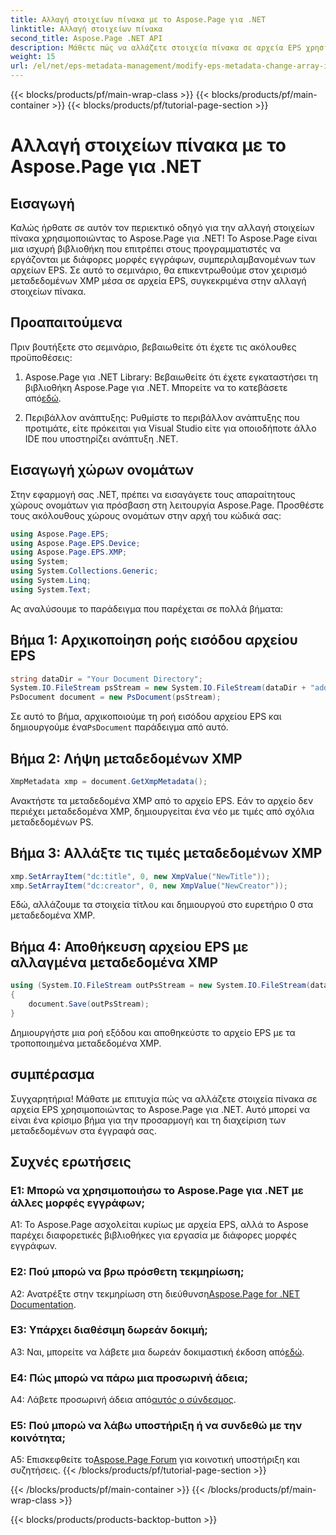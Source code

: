 ```yaml
---
title: Αλλαγή στοιχείων πίνακα με το Aspose.Page για .NET
linktitle: Αλλαγή στοιχείων πίνακα
second_title: Aspose.Page .NET API
description: Μάθετε πώς να αλλάζετε στοιχεία πίνακα σε αρχεία EPS χρησιμοποιώντας το Aspose.Page για .NET. Ακολουθήστε τον βήμα προς βήμα οδηγό μας για αποτελεσματικό χειρισμό μεταδεδομένων.
weight: 15
url: /el/net/eps-metadata-management/modify-eps-metadata-change-array-items/
---
```


{{< blocks/products/pf/main-wrap-class >}}
{{< blocks/products/pf/main-container >}}
{{< blocks/products/pf/tutorial-page-section >}}

# Αλλαγή στοιχείων πίνακα με το Aspose.Page για .NET

## Εισαγωγή

Καλώς ήρθατε σε αυτόν τον περιεκτικό οδηγό για την αλλαγή στοιχείων πίνακα χρησιμοποιώντας το Aspose.Page για .NET! Το Aspose.Page είναι μια ισχυρή βιβλιοθήκη που επιτρέπει στους προγραμματιστές να εργάζονται με διάφορες μορφές εγγράφων, συμπεριλαμβανομένων των αρχείων EPS. Σε αυτό το σεμινάριο, θα επικεντρωθούμε στον χειρισμό μεταδεδομένων XMP μέσα σε αρχεία EPS, συγκεκριμένα στην αλλαγή στοιχείων πίνακα.

## Προαπαιτούμενα

Πριν βουτήξετε στο σεμινάριο, βεβαιωθείτε ότι έχετε τις ακόλουθες προϋποθέσεις:

1. Aspose.Page για .NET Library: Βεβαιωθείτε ότι έχετε εγκαταστήσει τη βιβλιοθήκη Aspose.Page για .NET. Μπορείτε να το κατεβάσετε από[εδώ](https://releases.aspose.com/page/net/).

2. Περιβάλλον ανάπτυξης: Ρυθμίστε το περιβάλλον ανάπτυξης που προτιμάτε, είτε πρόκειται για Visual Studio είτε για οποιοδήποτε άλλο IDE που υποστηρίζει ανάπτυξη .NET.

## Εισαγωγή χώρων ονομάτων

Στην εφαρμογή σας .NET, πρέπει να εισαγάγετε τους απαραίτητους χώρους ονομάτων για πρόσβαση στη λειτουργία Aspose.Page. Προσθέστε τους ακόλουθους χώρους ονομάτων στην αρχή του κώδικά σας:

```csharp
using Aspose.Page.EPS;
using Aspose.Page.EPS.Device;
using Aspose.Page.EPS.XMP;
using System;
using System.Collections.Generic;
using System.Linq;
using System.Text;

```

Ας αναλύσουμε το παράδειγμα που παρέχεται σε πολλά βήματα:

## Βήμα 1: Αρχικοποίηση ροής εισόδου αρχείου EPS

```csharp
string dataDir = "Your Document Directory";
System.IO.FileStream psStream = new System.IO.FileStream(dataDir + "add_simple_props_input.eps", System.IO.FileMode.Open, System.IO.FileAccess.Read);
PsDocument document = new PsDocument(psStream);
```

 Σε αυτό το βήμα, αρχικοποιούμε τη ροή εισόδου αρχείου EPS και δημιουργούμε ένα`PsDocument` παράδειγμα από αυτό.

## Βήμα 2: Λήψη μεταδεδομένων XMP

```csharp
XmpMetadata xmp = document.GetXmpMetadata();
```

Ανακτήστε τα μεταδεδομένα XMP από το αρχείο EPS. Εάν το αρχείο δεν περιέχει μεταδεδομένα XMP, δημιουργείται ένα νέο με τιμές από σχόλια μεταδεδομένων PS.

## Βήμα 3: Αλλάξτε τις τιμές μεταδεδομένων XMP

```csharp
xmp.SetArrayItem("dc:title", 0, new XmpValue("NewTitle"));
xmp.SetArrayItem("dc:creator", 0, new XmpValue("NewCreator"));
```

Εδώ, αλλάζουμε τα στοιχεία τίτλου και δημιουργού στο ευρετήριο 0 στα μεταδεδομένα XMP.

## Βήμα 4: Αποθήκευση αρχείου EPS με αλλαγμένα μεταδεδομένα XMP

```csharp
using (System.IO.FileStream outPsStream = new System.IO.FileStream(dataDir + "change_array_items_output.eps", System.IO.FileMode.Create, System.IO.FileAccess.Write))
{
    document.Save(outPsStream);
}
```

Δημιουργήστε μια ροή εξόδου και αποθηκεύστε το αρχείο EPS με τα τροποποιημένα μεταδεδομένα XMP.

## συμπέρασμα

Συγχαρητήρια! Μάθατε με επιτυχία πώς να αλλάζετε στοιχεία πίνακα σε αρχεία EPS χρησιμοποιώντας το Aspose.Page για .NET. Αυτό μπορεί να είναι ένα κρίσιμο βήμα για την προσαρμογή και τη διαχείριση των μεταδεδομένων στα έγγραφά σας.

## Συχνές ερωτήσεις

### Ε1: Μπορώ να χρησιμοποιήσω το Aspose.Page για .NET με άλλες μορφές εγγράφων;

A1: Το Aspose.Page ασχολείται κυρίως με αρχεία EPS, αλλά το Aspose παρέχει διαφορετικές βιβλιοθήκες για εργασία με διάφορες μορφές εγγράφων.

### Ε2: Πού μπορώ να βρω πρόσθετη τεκμηρίωση;

 A2: Ανατρέξτε στην τεκμηρίωση στη διεύθυνση[Aspose.Page for .NET Documentation](https://reference.aspose.com/page/net/).

### Ε3: Υπάρχει διαθέσιμη δωρεάν δοκιμή;

 A3: Ναι, μπορείτε να λάβετε μια δωρεάν δοκιμαστική έκδοση από[εδώ](https://releases.aspose.com/).

### Ε4: Πώς μπορώ να πάρω μια προσωρινή άδεια;

 A4: Λάβετε προσωρινή άδεια από[αυτός ο σύνδεσμος](https://purchase.aspose.com/temporary-license/).

### Ε5: Πού μπορώ να λάβω υποστήριξη ή να συνδεθώ με την κοινότητα;

 A5: Επισκεφθείτε το[Aspose.Page Forum](https://forum.aspose.com/c/page/39) για κοινοτική υποστήριξη και συζητήσεις.
{{< /blocks/products/pf/tutorial-page-section >}}

{{< /blocks/products/pf/main-container >}}
{{< /blocks/products/pf/main-wrap-class >}}

{{< blocks/products/products-backtop-button >}}
